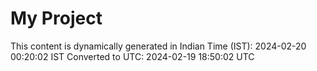 # My Project

This content is dynamically generated in Indian Time (IST): 2024-02-20 00:20:02 IST
Converted to UTC: 2024-02-19 18:50:02 UTC
